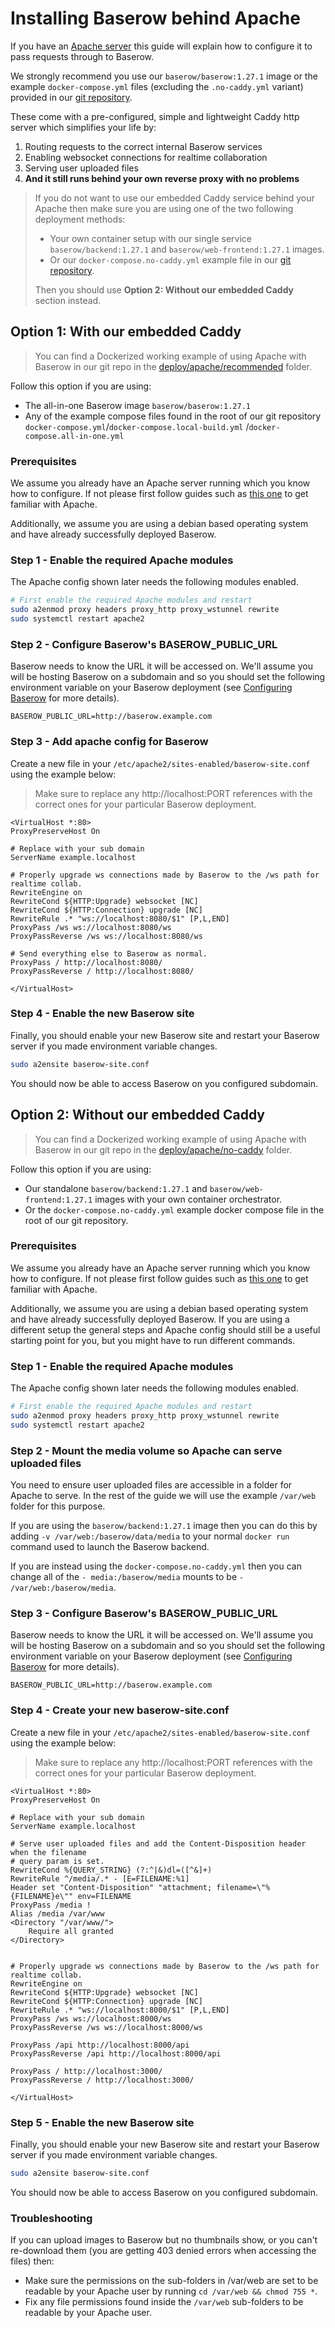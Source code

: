 # Installing Baserow behind Apache

If you have an [Apache server](https://www.apache.com/) this guide will explain how to
configure it to pass requests through to Baserow.

We strongly recommend you use our `baserow/baserow:1.27.1` image or the example
`docker-compose.yml` files (excluding the `.no-caddy.yml` variant) provided in
our [git repository](https://gitlab.com/baserow/baserow/-/tree/master/deploy/apache/).

These come with a pre-configured, simple and lightweight Caddy http server which 
simplifies your life by:

1. Routing requests to the correct internal Baserow services
2. Enabling websocket connections for realtime collaboration
3. Serving user uploaded files
4. **And it still runs behind your own reverse proxy with no problems**

> If you do not want to use our embedded Caddy service behind your Apache then
> make sure you are using one of the two following deployment methods: 
>
> * Your own container setup with our single service `baserow/backend:1.27.1`
    and `baserow/web-frontend:1.27.1` images.
> * Or our `docker-compose.no-caddy.yml` example file in our [git repository](https://gitlab.com/baserow/baserow/-/tree/master/deploy/apache/).
> 
> Then you should use **Option 2: Without our embedded Caddy** section instead.

## Option 1: With our embedded Caddy

> You can find a Dockerized working example of using Apache with Baserow in our git repo in
> the [deploy/apache/recommended](https://gitlab.com/baserow/baserow/-/tree/master/deploy/apache/)
> folder.

Follow this option if you are using:

* The all-in-one Baserow image `baserow/baserow:1.27.1`
* Any of the example compose files found in the root of our git
  repository `docker-compose.yml`/`docker-compose.local-build.yml`
  /`docker-compose.all-in-one.yml`

### Prerequisites

We assume you already have an Apache server running which you know how to configure. If
not please first follow guides such
as [this one](https://www.digitalocean.com/community/tutorials/how-to-use-apache-http-server-as-reverse-proxy-using-mod_proxy-extension-ubuntu-20-04#step-1-enabling-necessary-apache-modules)
to get familiar with Apache.

Additionally, we assume you are using a debian based operating system and have already
successfully deployed Baserow. 

### Step 1 - Enable the required Apache modules

The Apache config shown later needs the following modules enabled.

```bash
# First enable the required Apache modules and restart
sudo a2enmod proxy headers proxy_http proxy_wstunnel rewrite 
sudo systemctl restart apache2
```

### Step 2 - Configure Baserow's BASEROW_PUBLIC_URL

Baserow needs to know the URL it will be accessed on. We'll assume you will be hosting
Baserow on a subdomain and so you should set the following environment variable on your
Baserow deployment (see [Configuring Baserow](./configuration.md) for more details).

```
BASEROW_PUBLIC_URL=http://baserow.example.com
```

### Step 3 - Add apache config for Baserow

Create a new file in your `/etc/apache2/sites-enabled/baserow-site.conf` using the
example below:

> Make sure to replace any http://localhost:PORT references with the correct ones for
> your particular Baserow deployment.

```
<VirtualHost *:80>
ProxyPreserveHost On

# Replace with your sub domain
ServerName example.localhost

# Properly upgrade ws connections made by Baserow to the /ws path for realtime collab.
RewriteEngine on
RewriteCond ${HTTP:Upgrade} websocket [NC]
RewriteCond ${HTTP:Connection} upgrade [NC]
RewriteRule .* "ws://localhost:8080/$1" [P,L,END]
ProxyPass /ws ws://localhost:8080/ws
ProxyPassReverse /ws ws://localhost:8080/ws

# Send everything else to Baserow as normal.
ProxyPass / http://localhost:8080/
ProxyPassReverse / http://localhost:8080/

</VirtualHost>
```

### Step 4 - Enable the new Baserow site

Finally, you should enable your new Baserow site and restart your Baserow server if you
made environment variable changes.

```bash
sudo a2ensite baserow-site.conf
```

You should now be able to access Baserow on you configured subdomain.

## Option 2: Without our embedded Caddy

> You can find a Dockerized working example of using Apache with Baserow in our git repo in
> the [deploy/apache/no-caddy](https://gitlab.com/baserow/baserow/-/tree/master/deploy/apache/)
> folder.

Follow this option if you are using:

* Our standalone `baserow/backend:1.27.1` and `baserow/web-frontend:1.27.1` images with
  your own container orchestrator.
* Or the `docker-compose.no-caddy.yml` example docker compose file in the root of our
  git repository.

### Prerequisites

We assume you already have an Apache server running which you know how to configure. If
not please first follow guides such
as [this one](https://www.digitalocean.com/community/tutorials/how-to-use-apache-http-server-as-reverse-proxy-using-mod_proxy-extension-ubuntu-20-04#step-1-enabling-necessary-apache-modules)
to get familiar with Apache.

Additionally, we assume you are using a debian based operating system and have already
successfully deployed Baserow. If you are using a different setup the 
general steps and Apache config should still be a useful starting point for you,
but you might have to run different commands.

### Step 1 - Enable the required Apache modules

The Apache config shown later needs the following modules enabled.

```bash
# First enable the required Apache modules and restart
sudo a2enmod proxy headers proxy_http proxy_wstunnel rewrite 
sudo systemctl restart apache2
```

### Step 2 - Mount the media volume so Apache can serve uploaded files

You need to ensure user uploaded files are accessible in a folder for Apache to serve. In
the rest of the guide we will use the example `/var/web` folder for this purpose.

If you are using the `baserow/backend:1.27.1` image then you can do this by adding
`-v /var/web:/baserow/data/media` to your normal `docker run` command used to launch the
Baserow backend.

If you are instead using the `docker-compose.no-caddy.yml` then you can change all of
the
`- media:/baserow/media` mounts to be `- /var/web:/baserow/media`.

### Step 3 - Configure Baserow's BASEROW_PUBLIC_URL

Baserow needs to know the URL it will be accessed on. We'll assume you will be hosting
Baserow on a subdomain and so you should set the following environment variable on your
Baserow deployment (see [Configuring Baserow](./configuration.md) for more details).

```
BASEROW_PUBLIC_URL=http://baserow.example.com
```

### Step 4 - Create your new baserow-site.conf

Create a new file in your `/etc/apache2/sites-enabled/baserow-site.conf` using the
example below:

> Make sure to replace any http://localhost:PORT references with the correct ones for
> your particular Baserow deployment.

```
<VirtualHost *:80>
ProxyPreserveHost On

# Replace with your sub domain
ServerName example.localhost

# Serve user uploaded files and add the Content-Disposition header when the filename
# query param is set.
RewriteCond %{QUERY_STRING} (?:^|&)dl=([^&]+)
RewriteRule ^/media/.* - [E=FILENAME:%1]
Header set "Content-Disposition" "attachment; filename=\"%{FILENAME}e\"" env=FILENAME
ProxyPass /media !
Alias /media /var/www
<Directory "/var/www/">
    Require all granted
</Directory>


# Properly upgrade ws connections made by Baserow to the /ws path for realtime collab.
RewriteEngine on
RewriteCond ${HTTP:Upgrade} websocket [NC]
RewriteCond ${HTTP:Connection} upgrade [NC]
RewriteRule .* "ws://localhost:8000/$1" [P,L,END]
ProxyPass /ws ws://localhost:8000/ws
ProxyPassReverse /ws ws://localhost:8000/ws

ProxyPass /api http://localhost:8000/api
ProxyPassReverse /api http://localhost:8000/api

ProxyPass / http://localhost:3000/
ProxyPassReverse / http://localhost:3000/

</VirtualHost>
```

### Step 5 - Enable the new Baserow site

Finally, you should enable your new Baserow site and restart your Baserow server if you
made environment variable changes.

```bash
sudo a2ensite baserow-site.conf
```

You should now be able to access Baserow on you configured subdomain.

### Troubleshooting

If you can upload images to Baserow but no thumbnails show, or you can't re-download
them (you are getting 403 denied errors when accessing the files) then:

* Make sure the permissions on the sub-folders in /var/web are set to be readable by
  your Apache user by running `cd /var/web && chmod 755 *`.
* Fix any file permissions found inside the `/var/web` sub-folders to be readable by
  your Apache user.

